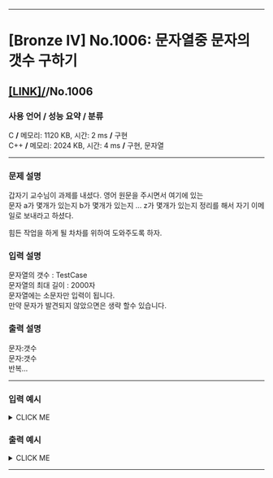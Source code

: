 <hr>

# [Bronze IV] No.1006: 문자열중 문자의 갯수 구하기 

## [[LINK]/](http://ascode.org/problem.php?id=1006)/No.1006 

### 사용 언어 / 성능 요약 / 분류 

C **/** 메모리: 1120 KB, 시간: 2 ms **/** 구현 <br>
C++ **/** 메모리: 2024 KB, 시간: 4 ms **/** 구현, 문자열 <br>

<hr>

### 문제 설명 

갑자기 교수님이 과제를 내셨다. 영어 원문을 주시면서 여기에 있는 <br>
문자 a가 몇개가 있는지 b가 몇개가 있는지 ... z가 몇개가 있는지 정리를 해서 자기 이메일로 보내라고 하셨다. <br>

힘든 작업을 하게 될 차차를 위하여 도와주도록 하자. <br>

### 입력 설명 

문자열의 갯수 : TestCase <br>
문자열의 최대 길이 : 2000자 <br>
문자열에는 소문자만 입력이 됩니다. <br>
만약 문자가 발견되지 않았으면은 생략 할수 있습니다. <br>

### 출력 설명 

문자:갯수 <br>
문자:갯수 <br>
반복... <br>

<hr>

### 입력 예시

<details><summary>CLICK ME</summary>
<pre>
<strong>2
abcdabcddd
adadadddckfkfkfkfkkkkkk</strong>
</pre>
</details>

### 출력 예시

<details><summary>CLICK ME</summary>
<pre>
<strong>a:2
b:2
c:2
d:4<br>
a:3
c:1
d:5
f:4
k:10</strong>
</pre>
</details>

<hr>
